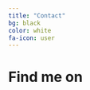 ```yaml
---
title: "Contact"
bg: black
color: white
fa-icon: user 
---
```


# Find me on

<br>

<div style="text-align: center; font-size: 20px;text-decoration: none;">

<a href="https://www.linkedin.com/in/rachelflynn27/" target="_blank"> <i class="fa fa-linkedin-square fa-4x"></i></a>
&nbsp;&nbsp;&nbsp;&nbsp;&nbsp;&nbsp;
<a href="mailto:rachelmarieflynn2@gmail.com" target="_blank"> <i class="fa fa-envelope-o fa-4x"></i></a>
&nbsp;&nbsp;&nbsp;&nbsp;&nbsp;&nbsp;
<a href="https://www.youtube.com/channel/UCPjGRD5NK_Ea7MraOEvVd6Q" target="_blank"> <i class="fa fa-youtube fa-4x"></i></a>
&nbsp;&nbsp;&nbsp;&nbsp;&nbsp;&nbsp;
<a href="https://github.com/rachelflynn" target="_blank"> <i class="fa fa-github-square fa-4x"></i></a>
&nbsp;&nbsp;&nbsp;&nbsp;&nbsp;&nbsp;
<a href="https://www.instagram.com/rachelflynnnn/" target="_blank"> <i class="fa fa-instagram fa-4x"></i></a>

</div>
